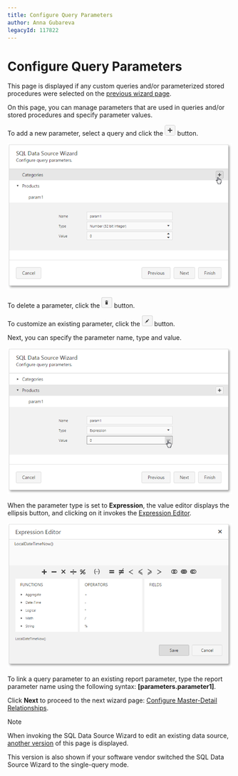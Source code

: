 ```yaml
---
title: Configure Query Parameters
author: Anna Gubareva
legacyId: 117822
---
```

# Configure Query Parameters
This page is displayed if any custom queries and/or parameterized stored procedures were selected on the [previous wizard page](create-a-query-or-select-a-stored-procedure.md).

On this page, you can manage parameters that are used in queries and/or stored procedures and specify parameter values.

To add a new parameter, select a query and click the ![web-designer-report-wizard-button-query-add](../../../../../images/img125709.png) button.

![web-designer-report-wizard-03-configure-parameters](../../../../../images/img125712.png)

To delete a parameter, click the ![web-designer-report-wizard-button-query-delete](../../../../../images/img125711.png) button.

To customize an existing parameter, click the ![web-designer-report-wizard-button-query-edit](../../../../../images/img125710.png) button.

Next, you can specify the parameter name, type and value.

![web-designer-report-wizard-04-configure-parameters-expression](../../../../../images/img125713.png)

When the parameter type is set to **Expression**, the value editor displays the ellipsis button, and clicking on it invokes the [Expression Editor](../../../interface-elements/expression-editor.md).

![web-designer-expression-editor](../../../../../images/img125714.png)

To link a query parameter to an existing report parameter, type the report parameter name using the following syntax: **[parameters.parameter1]**.

Click **Next** to proceed to the next wizard page: [Configure Master-Detail Relationships](configure-master-detail-relationships.md).

> [!NOTE]
> When invoking the SQL Data Source Wizard to edit an existing data source, [another version](../editing-an-existing-data-source/create-a-query-or-select-a-stored-procedure.md) of this page is displayed.
> 
> This version is also shown if your software vendor switched the SQL Data Source Wizard to the single-query mode.